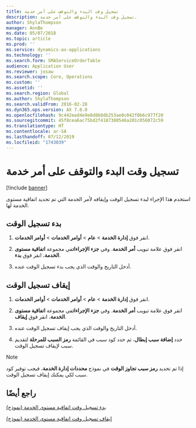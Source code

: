 ```yaml
---
title: تسجيل وقت البدء والتوقف على أمر خدمة
description: تسجيل وقت البدء والتوقف على أمر خدمة.
author: ShylaThompson
manager: AnnBe
ms.date: 05/07/2018
ms.topic: article
ms.prod: ''
ms.service: dynamics-ax-applications
ms.technology: ''
ms.search.form: SMAServiceOrderTable
audience: Application User
ms.reviewer: josaw
ms.search.scope: Core, Operations
ms.custom: ''
ms.assetid: ''
ms.search.region: Global
ms.author: ShylaThompson
ms.search.validFrom: 2016-02-28
ms.dyn365.ops.version: AX 7.0.0
ms.openlocfilehash: 9c442eed4e9e8d868db253ae0c042f0b6c977f20
ms.sourcegitcommit: 45f8cea6ac75bd2f4187380546a201c056072c59
ms.translationtype: HT
ms.contentlocale: ar-SA
ms.lasthandoff: 07/12/2019
ms.locfileid: "1743039"
---
```

# <a name="start-and-stop-time-recording-on-a-service-order"></a>تسجيل وقت البدء والتوقف على أمر خدمة 

[!include [banner](../includes/banner.md)]


استخدم هذا الإجراء لبدء تسجيل الوقت وإيقافه لأمر الخدمة التي تم تحديد اتفاقية مستوى الخدمة لها.

## <a name="start-time-recording"></a>بدء تسجيل الوقت

1.  انقر فوق **إدارة الخدمة** \> **عام** \> **أوامر الخدمات** \> **أوامر الخدمات**.

2.  انقر فوق علامة تبويب **أمر الخدمة**. وفي **جزء الإجراءات**في مجموعة **اتفاقية مستوى الخدمة**، انقر فوق **بدء**.

3.  أدخل التاريخ والوقت الذي يجب بدء تسجيل الوقت عنده.

## <a name="stop-time-recording"></a>إيقاف تسجيل الوقت

1.  انقر فوق **إدارة الخدمة** \> **عام** \> **أوامر الخدمات** \> **أوامر الخدمات**.

2.  انقر فوق علامة تبويب **أمر الخدمة**. وفي **جزء الإجراءات**في مجموعة **اتفاقية مستوى الخدمة**، انقر فوق **إيقاف**.

3.  أدخل التاريخ والوقت الذي يجب إيقاف تسجيل الوقت عنده.

4.  حدد **‏‫إضافة سبب إبطال‬**، ثم حدد كود سبب في القائمة **رمز السبب للمرحلة‬** لتقديم سبب لإيقاف تسجيل الوقت.


> [!NOTE]
> <P>إذا تم تحديد <STRONG>رمز سبب تجاوز الوقت‬</STRONG> في نموذج <STRONG>محددات إدارة الخدمة</STRONG>، فيجب توفير كود سبب لكي يمكنك إيقاف تسجيل الوقت.</P>



## <a name="see-also"></a>راجع أيضًا

[‏‏بدء تسجيل وقت اتفاقية مستوى الخدمة (نموذج)](https://technet.microsoft.com/library/hh242297\(v=ax.60\))

[‏‏إيقاف تسجيل وقت اتفاقية مستوى الخدمة (نموذج)](https://technet.microsoft.com/library/hh242241\(v=ax.60\))

  



